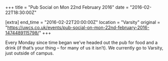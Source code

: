+++
title = "Pub Social on Mon 22nd February 2016"
date = "2016-02-22T18:30:00Z"

[extra]
end_time = "2016-02-22T20:00:00Z"
location = "Varsity"
original = "https://uwcs.co.uk/events/pub-social-on-mon-22nd-february-2016-1474489115798/"
+++

Every Monday since time began we’ve headed out the pub for food and a drink (if that’s your thing – for many of us it isn’t). We currently go to Varsity, just outside of campus.

